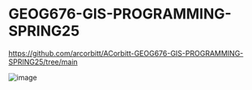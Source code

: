 # GEOG676-GIS-PROGRAMMING-SPRING25

https://github.com/arcorbitt/ACorbitt-GEOG676-GIS-PROGRAMMING-SPRING25/tree/main

![image](https://github.com/user-attachments/assets/88e1bda0-190b-4bb8-b4f9-3d03d91b47d0)
